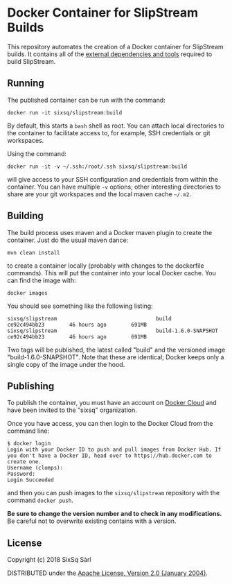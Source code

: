 # Docker Container for SlipStream Builds

This repository automates the creation of a Docker container for
SlipStream builds.  It contains all of the [external dependencies and
tools](http://ssdocs.sixsq.com/en/latest/developer_guide/dependencies.html)
required to build SlipStream.

## Running

The published container can be run with the command:

```
docker run -it sixsq/slipstream:build
```

By default, this starts a `bash` shell as root.  You can attach local
directories to the container to facilitate access to, for example, SSH
credentials or git workspaces.

Using the command:

```
docker run -it -v ~/.ssh:/root/.ssh sixsq/slipstream:build
```

will give access to your SSH configuration and credentials from within
the container.  You can have multiple `-v` options; other interesting
directories to share are your git workspaces and the local maven cache
`~/.m2`.

## Building

The build process uses maven and a Docker maven plugin to create the
container.  Just do the usual maven dance:

```
mvn clean install
```

to create a container locally (probably with changes to the dockerfile
commands).  This will put the container into your local Docker cache.
You can find the image with:

```
docker images
```

You should see something like the following listing:

```
sixsq/slipstream                                build                  ce92c494bb23        46 hours ago        691MB
sixsq/slipstream                                build-1.6.0-SNAPSHOT   ce92c494bb23        46 hours ago        691MB
```

Two tags will be published, the latest called "build" and the
versioned image "build-1.6.0-SNAPSHOT".  Note that these are
identical; Docker keeps only a single copy of the image under the
hood.

## Publishing

To publish the container, you must have an account on [Docker
Cloud](https://cloud.docker.com) and have been invited to the "sixsq"
organization.

Once you have access, you can then login to the Docker Cloud from the
command line:

```
$ docker login
Login with your Docker ID to push and pull images from Docker Hub. If you don't have a Docker ID, head over to https://hub.docker.com to create one.
Username (clomps): 
Password: 
Login Succeeded
```

and then you can push images to the `sixsq/slipstream` repository with
the command `docker push`.

**Be sure to change the version number and to check in any
modifications.** Be careful not to overwrite existing contains with a
version.

## License

Copyright (c) 2018 SixSq Sàrl

DISTRIBUTED under the [Apache License, Version 2.0 (January
2004)](http://www.apache.org/licenses/LICENSE-2.0).
